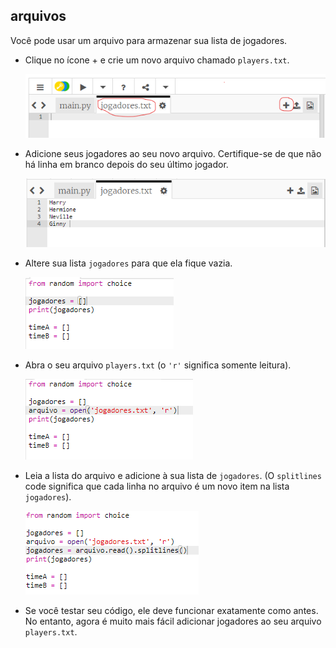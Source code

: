 ## arquivos

Você pode usar um arquivo para armazenar sua lista de jogadores.

+ Clique no ícone + e crie um novo arquivo chamado `players.txt`.
    
    ![screenshot](images/team-file-create.png)

+ Adicione seus jogadores ao seu novo arquivo. Certifique-se de que não há linha em branco depois do seu último jogador.
    
    ![captura de tela](images/team-file-add.png)

+ Altere sua lista `jogadores` para que ela fique vazia.
    
    ![captura de tela](images/team-players-empty.png)

+ Abra o seu arquivo `players.txt` (o `'r'` significa somente leitura).
    
    ![captura de tela](images/team-file-open.png)

+ Leia a lista do arquivo e adicione à sua lista de `jogadores`. (O `splitlines` code significa que cada linha no arquivo é um novo item na lista `jogadores`).
    
    ![captura](images/team-file-load.png)

+ Se você testar seu código, ele deve funcionar exatamente como antes. No entanto, agora é muito mais fácil adicionar jogadores ao seu arquivo `players.txt`.